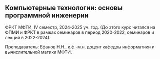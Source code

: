 ## Компьютерные технологии: основы программной инженерии

ФРКТ МФТИ, IV семестр, 2024-2025 уч. год. 
(До этого курс читался на ФПМИ и ФРКТ в рамках семинаров в период 2020-2022, семинаров и лекций в 2022-2024).

Преподаватель: Ефанов Н.Н., к.ф.-м.н, доцент кафедры информатики и вычислительной матики МФТИ.
